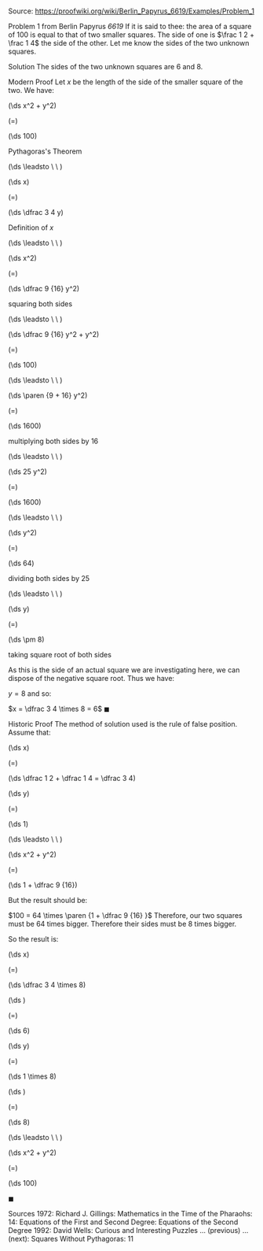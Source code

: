 # 

Source: https://proofwiki.org/wiki/Berlin_Papyrus_6619/Examples/Problem_1



Problem 1 from Berlin Papyrus $\mathit { 6619 }$
If it is said to thee:
the area of a square of $100$ is equal to that of two smaller squares.
The side of one is $\frac 1 2 + \frac 1 4$ the side of the other.
Let me know the sides of the two unknown squares.


Solution
The sides of the two unknown squares are $6$ and $8$.


Modern Proof
Let $x$ be the length of the side of the smaller square of the two.
We have:














\(\ds x^2 + y^2\)

\(=\)







\(\ds 100\)





Pythagoras's Theorem








\(\ds \leadsto \ \ \)





\(\ds x\)

\(=\)







\(\ds \dfrac 3 4 y\)





Definition of $x$








\(\ds \leadsto \ \ \)





\(\ds x^2\)

\(=\)







\(\ds \dfrac 9 {16} y^2\)





squaring both sides








\(\ds \leadsto \ \ \)





\(\ds \dfrac 9 {16} y^2 + y^2\)

\(=\)







\(\ds 100\)














\(\ds \leadsto \ \ \)





\(\ds \paren {9 + 16} y^2\)

\(=\)







\(\ds 1600\)





multiplying both sides by $16$








\(\ds \leadsto \ \ \)





\(\ds 25 y^2\)

\(=\)







\(\ds 1600\)














\(\ds \leadsto \ \ \)





\(\ds y^2\)

\(=\)







\(\ds 64\)





dividing both sides by $25$








\(\ds \leadsto \ \ \)





\(\ds y\)

\(=\)







\(\ds \pm 8\)





taking square root of both sides



As this is the side of an actual square we are investigating here, we can dispose of the negative square root.
Thus we have:

$y = 8$
and so:

$x = \dfrac 3 4 \times 8 = 6$
$\blacksquare$


Historic Proof
The method of solution used is the rule of false position.
Assume that:














\(\ds x\)

\(=\)







\(\ds \dfrac 1 2 + \dfrac 1 4 = \dfrac 3 4\)




















\(\ds y\)

\(=\)







\(\ds 1\)














\(\ds \leadsto \ \ \)





\(\ds x^2 + y^2\)

\(=\)







\(\ds 1 + \dfrac 9 {16}\)










But the result should be:

$100 = 64 \times \paren {1 + \dfrac 9 {16} }$
Therefore, our two squares must be $64$ times bigger.
Therefore their sides must be $8$ times bigger.

So the result is:














\(\ds x\)

\(=\)







\(\ds \dfrac 3 4 \times 8\)




















\(\ds \)

\(=\)







\(\ds 6\)




















\(\ds y\)

\(=\)







\(\ds 1 \times 8\)




















\(\ds \)

\(=\)







\(\ds 8\)














\(\ds \leadsto \ \ \)





\(\ds x^2 + y^2\)

\(=\)







\(\ds 100\)









$\blacksquare$


Sources
1972: Richard J. Gillings: Mathematics in the Time of the Pharaohs: $14$: Equations of the First and Second Degree: Equations of the Second Degree
1992: David Wells: Curious and Interesting Puzzles ... (previous) ... (next): Squares Without Pythagoras: $11$




